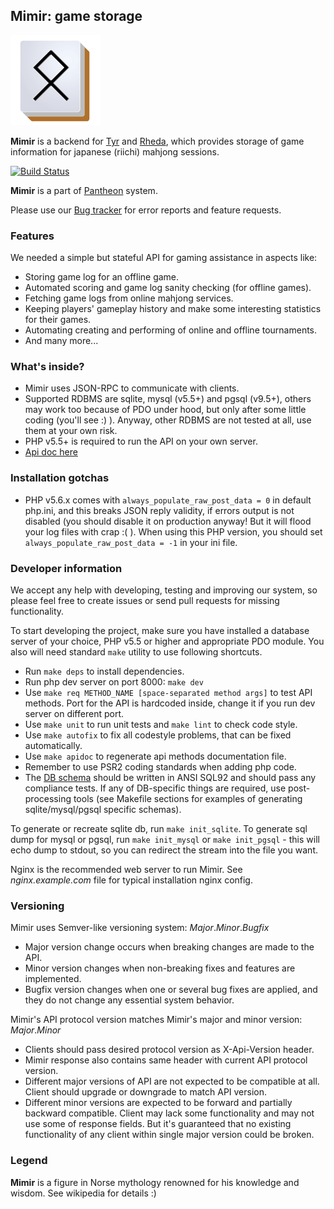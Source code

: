 ## Mimir: game storage

![Mimir](www/mimirhires.png?raw=true "Mimir")

**Mimir** is a backend for [Tyr]() and [Rheda](), which provides storage of game information for japanese (riichi) mahjong sessions. 

[![Build Status](https://travis-ci.org/MahjongPantheon/Mimir.svg?branch=master)](https://travis-ci.org/MahjongPantheon/Mimir)

**Mimir** is a part of [Pantheon](https://github.com/MahjongPantheon) system.

Please use our [Bug tracker](https://pantheon.myjetbrains.com/youtrack/issues/MIMIR) for error reports and feature requests.

### Features

We needed a simple but stateful API for gaming assistance in aspects like:
- Storing game log for an offline game.
- Automated scoring and game log sanity checking (for offline games).
- Fetching game logs from online mahjong services.
- Keeping players' gameplay history and make some interesting statistics for their games.
- Automating creating and performing of online and offline tournaments.
- And many more...

### What's inside?

- Mimir uses JSON-RPC to communicate with clients.
- Supported RDBMS are sqlite, mysql (v5.5+) and pgsql (v9.5+), others may work too because of PDO under hood, but only after some little coding (you'll see :) ). Anyway, other RDBMS are not tested at all, use them at your own risk.
- PHP v5.5+ is required to run the API on your own server.
- [Api doc here](APIDOC.md)

### Installation gotchas

- PHP v5.6.x comes with `always_populate_raw_post_data = 0` in default php.ini, and this breaks JSON reply validity, if errors output is not disabled (you should disable it on production anyway! But it will flood your log files with crap :( ). When using this PHP version, you should set `always_populate_raw_post_data = -1` in your ini file.

### Developer information

We accept any help with developing, testing and improving our system, so please feel free to create issues or send pull requests for missing functionality.

To start developing the project, make sure you have installed a database server of your choice, PHP v5.5 or higher and appropriate PDO module.
You also will need standard `make` utility to use following shortcuts.
- Run `make deps` to install dependencies.
- Run php dev server on port 8000: `make dev`
- Use `make req METHOD_NAME [space-separated method args]` to test API methods. Port for the API is hardcoded inside, change it if you run dev server on different port.
- Use `make unit` to run unit tests and `make lint` to check code style.
- Use `make autofix` to fix all codestyle problems, that can be fixed automatically.
- Use `make apidoc` to regenerate api methods documentation file.
- Remember to use PSR2 coding standards when adding php code.
- The [DB schema](src/fixtures/init/ansi.sql) should be written in ANSI SQL92 and should pass any compliance tests. If any of DB-specific things are required, use post-processing tools (see Makefile sections for examples of generating sqlite/mysql/pgsql specific schemas).

To generate or recreate sqlite db, run `make init_sqlite`.
To generate sql dump for mysql or pgsql, run `make init_mysql` or `make init_pgsql` - this will echo dump to stdout, so you can redirect the stream into the file you want.

Nginx is the recommended web server to run Mimir. See *nginx.example.com* file for typical installation nginx config.

### Versioning

Mimir uses Semver-like versioning system: *Major*.*Minor*.*Bugfix*
- Major version change occurs when breaking changes are made to the API. 
- Minor version changes when non-breaking fixes and features are implemented.  
- Bugfix version changes when one or several bug fixes are applied, and they do not change any essential system behavior.

Mimir's API protocol version matches Mimir's major and minor version: *Major*.*Minor*
- Clients should pass desired protocol version as X-Api-Version header.
- Mimir response also contains same header with current API protocol version.
- Different major versions of API are not expected to be compatible at all. Client should upgrade or downgrade to match API version.
- Different minor versions are expected to be forward and partially backward compatible. Client may lack some functionality and may not use some of response fields. But it's guaranteed that no existing functionality of any client within single major version could be broken.

### Legend

**Mimir** is a figure in Norse mythology renowned for his knowledge and wisdom. See wikipedia for details :)

